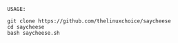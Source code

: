 ```
USAGE:
```
```
git clone https://github.com/thelinuxchoice/saycheese
cd saycheese
bash saycheese.sh
```

